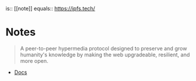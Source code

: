 is:: [[note]]
equals:: https://ipfs.tech/

# Notes
> A peer-to-peer hypermedia protocol designed to preserve and grow humanity's knowledge by making the web upgradeable, resilient, and more open.
- [Docs](https://docs.ipfs.tech/)
